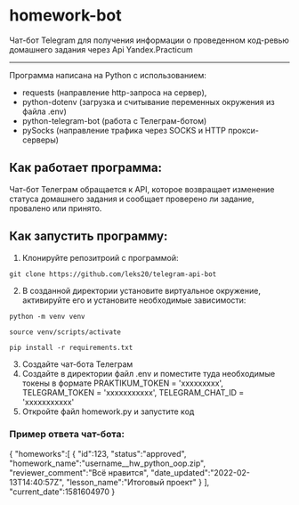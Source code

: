 # homework-bot

Чат-бот Telegram для получения информации о проведенном код-ревью домашнего задания через Api Yandex.Practicum

----------

Программа написана на Python с использованием:

-   requests (направление http-запроса на сервер),
-   python-dotenv (загрузка и считывание переменных окружения из файла .env)
-   python-telegram-bot (работа с Телеграм-ботом)
-   pySocks (направление трафика через SOCKS и HTTP прокси-серверы)

## Как работает программа:

Чат-бот Телеграм обращается к API, которое возвращает изменение статуса домашнего задания и сообщает проверено ли задание, провалено или принято.

## Как запустить программу:

1.  Клонируйте репозитроий с программой:

```
git clone https://github.com/leks20/telegram-api-bot

```

2.  В созданной директории установите виртуальное окружение, активируйте его и установите необходимые зависимости:

```
python -m venv venv

source venv/scripts/activate

pip install -r requirements.txt

```

3.  Создайте чат-бота Телеграм
4.  Создайте в директории файл .env и поместите туда необходимые токены в формате PRAKTIKUM_TOKEN = 'ххххххххх', TELEGRAM_TOKEN = 'ххххххххххх', TELEGRAM_CHAT_ID = 'ххххххххххх'
5.  Откройте файл homework.py и запустите код

### Пример ответа чат-бота:

{ "homeworks":[ { "id":123, "status":"approved", "homework_name":"username__hw_python_oop.zip", "reviewer_comment":"Всё нравится", "date_updated":"2022-02-13T14:40:57Z", "lesson_name":"Итоговый проект" } ], "current_date":1581604970 }
